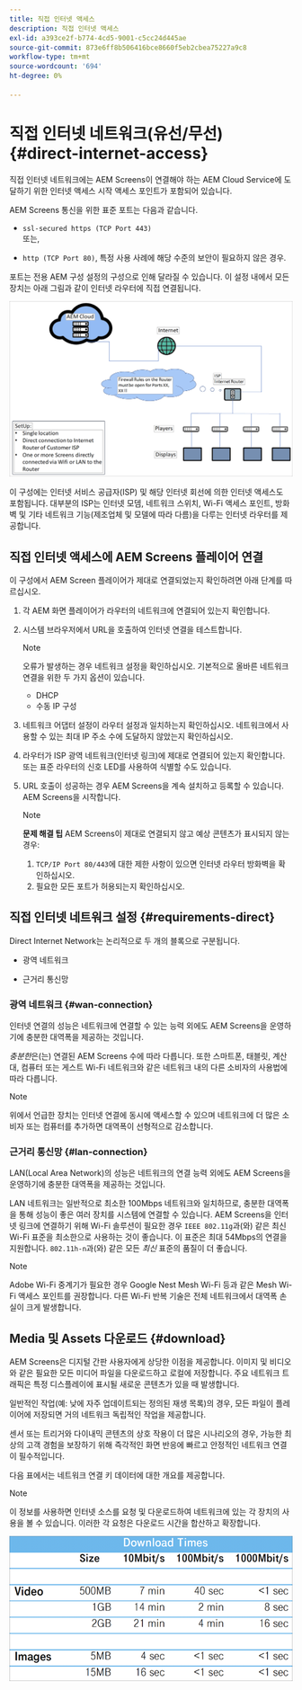 ```yaml
---
title: 직접 인터넷 액세스
description: 직접 인터넷 액세스
exl-id: a393ce2f-b774-4cd5-9001-c5cc24d445ae
source-git-commit: 873e6ff8b506416bce8660f5eb2cbea75227a9c8
workflow-type: tm+mt
source-wordcount: '694'
ht-degree: 0%

---
```


# 직접 인터넷 네트워크(유선/무선) {#direct-internet-access}

직접 인터넷 네트워크에는 AEM Screens이 연결해야 하는 AEM Cloud Service에 도달하기 위한 인터넷 액세스 시작 액세스 포인트가 포함되어 있습니다.

AEM Screens 통신을 위한 표준 포트는 다음과 같습니다.

* `ssl-secured https (TCP Port 443)`
  <br>또는,</br>

* `http (TCP Port 80)`, 특정 사용 사례에 해당 수준의 보안이 필요하지 않은 경우.

포트는 전용 AEM 구성 설정의 구성으로 인해 달라질 수 있습니다. 이 설정 내에서 모든 장치는 아래 그림과 같이 인터넷 라우터에 직접 연결됩니다.

![](/help/assets/direct-access-2.png)

이 구성에는 인터넷 서비스 공급자(ISP) 및 해당 인터넷 회선에 의한 인터넷 액세스도 포함됩니다. 대부분의 ISP는 인터넷 모뎀, 네트워크 스위치, Wi-Fi 액세스 포인트, 방화벽 및 기타 네트워크 기능(제조업체 및 모델에 따라 다름)을 다루는 인터넷 라우터를 제공합니다.

## 직접 인터넷 액세스에 AEM Screens 플레이어 연결

이 구성에서 AEM Screen 플레이어가 제대로 연결되었는지 확인하려면 아래 단계를 따르십시오.

1. 각 AEM 화면 플레이어가 라우터의 네트워크에 연결되어 있는지 확인합니다.
1. 시스템 브라우저에서 URL을 호출하여 인터넷 연결을 테스트합니다.

   >[!NOTE]
   >오류가 발생하는 경우 네트워크 설정을 확인하십시오. 기본적으로 올바른 네트워크 연결을 위한 두 가지 옵션이 있습니다.
   >* DHCP
   >* 수동 IP 구성

1. 네트워크 어댑터 설정이 라우터 설정과 일치하는지 확인하십시오. 네트워크에서 사용할 수 있는 최대 IP 주소 수에 도달하지 않았는지 확인하십시오.
1. 라우터가 ISP 광역 네트워크(인터넷 링크)에 제대로 연결되어 있는지 확인합니다. 또는 표준 라우터의 신호 LED를 사용하여 식별할 수도 있습니다.
1. URL 호출이 성공하는 경우 AEM Screens을 계속 설치하고 등록할 수 있습니다. AEM Screens을 시작합니다.

   >[!NOTE]
   >**문제 해결 팁**
   >AEM Screens이 제대로 연결되지 않고 예상 콘텐츠가 표시되지 않는 경우:
   >
   >1. `TCP/IP Port 80/443`에 대한 제한 사항이 있으면 인터넷 라우터 방화벽을 확인하십시오.
   >1. 필요한 모든 포트가 허용되는지 확인하십시오.

## 직접 인터넷 네트워크 설정 {#requirements-direct}

Direct Internet Network는 논리적으로 두 개의 블록으로 구분됩니다.

* 광역 네트워크

* 근거리 통신망

### 광역 네트워크 {#wan-connection}

인터넷 연결의 성능은 네트워크에 연결할 수 있는 능력 외에도 AEM Screens을 운영하기에 충분한 대역폭을 제공하는 것입니다.

*충분한*&#x200B;은(는) 연결된 AEM Screens 수에 따라 다릅니다. 또한 스마트폰, 태블릿, 계산대, 컴퓨터 또는 게스트 Wi-Fi 네트워크와 같은 네트워크 내의 다른 소비자의 사용법에 따라 다릅니다.

>[!NOTE]
>
>위에서 언급한 장치는 인터넷 연결에 동시에 액세스할 수 있으며 네트워크에 더 많은 소비자 또는 컴퓨터를 추가하면 대역폭이 선형적으로 감소합니다.

### 근거리 통신망 {#lan-connection}

LAN(Local Area Network)의 성능은 네트워크의 연결 능력 외에도 AEM Screens을 운영하기에 충분한 대역폭을 제공하는 것입니다.

LAN 네트워크는 일반적으로 최소한 100Mbps 네트워크와 일치하므로, 충분한 대역폭을 통해 성능이 좋은 여러 장치를 시스템에 연결할 수 있습니다.
AEM Screens을 인터넷 링크에 연결하기 위해 Wi-Fi 솔루션이 필요한 경우 `IEEE 802.11g`과(와) 같은 최신 Wi-Fi 표준을 최소한으로 사용하는 것이 좋습니다. 이 표준은 최대 54Mbps의 연결을 지원합니다. `802.11h-n`과(와) 같은 모든 *최신* 표준의 품질이 더 좋습니다.

>[!NOTE]
>
>Adobe Wi-Fi 중계기가 필요한 경우 Google Nest Mesh Wi-Fi 등과 같은 Mesh Wi-Fi 액세스 포인트를 권장합니다. 다른 Wi-Fi 반복 기술은 전체 네트워크에서 대역폭 손실이 크게 발생합니다.

## Media 및 Assets 다운로드 {#download}

AEM Screens은 디지털 간판 사용자에게 상당한 이점을 제공합니다. 이미지 및 비디오와 같은 필요한 모든 미디어 파일을 다운로드하고 로컬에 저장합니다. 주요 네트워크 트래픽은 특정 디스플레이에 표시될 새로운 콘텐츠가 있을 때 발생합니다.

일반적인 작업(예: 낮에 자주 업데이트되는 정의된 재생 목록)의 경우, 모든 파일이 플레이어에 저장되면 거의 네트워크 독립적인 작업을 제공합니다.

센서 또는 트리거와 다이내믹 콘텐츠의 상호 작용이 더 많은 시나리오의 경우, 가능한 최상의 고객 경험을 보장하기 위해 즉각적인 화면 반응에 빠르고 안정적인 네트워크 연결이 필수적입니다.

다음 표에서는 네트워크 연결 키 데이터에 대한 개요를 제공합니다.

>[!NOTE]
>
>이 정보를 사용하면 인터넷 소스를 요청 및 다운로드하여 네트워크에 있는 각 장치의 사용을 볼 수 있습니다. 이러한 각 요청은 다운로드 시간을 합산하고 확장합니다.

![](/help/assets/download-times-direct.png)
